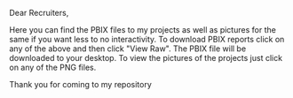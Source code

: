 Dear Recruiters, 

Here you can find the PBIX files to my projects as well as pictures for the same if you want less to no interactivity. To download PBIX reports click on any of the above and then click "View Raw". The PBIX file will be downloaded to your desktop. To view the pictures of the projects just click on any of the PNG files.

Thank you for coming to my repository
